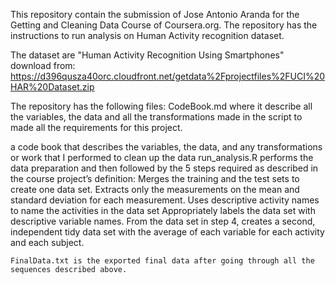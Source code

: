 This repository contain the submission of Jose Antonio Aranda for the Getting and Cleaning Data Course of Coursera.org. 
The repository has the instructions to run analysis on Human Activity recognition dataset. 

The dataset are "Human Activity Recognition Using Smartphones" download from: 
https://d396qusza40orc.cloudfront.net/getdata%2Fprojectfiles%2FUCI%20HAR%20Dataset.zip  


The repository has the following files:
 CodeBook.md  where it describe all the variables, the data and all the transformations made in the script to made all the requirements for this project.
 
 
  a code book that describes the variables, the data, and any transformations or work that I performed to clean up the data
    run_analysis.R performs the data preparation and then followed by the 5 steps required as described in the course project’s definition:
        Merges the training and the test sets to create one data set.
        Extracts only the measurements on the mean and standard deviation for each measurement.
        Uses descriptive activity names to name the activities in the data set
        Appropriately labels the data set with descriptive variable names.
        From the data set in step 4, creates a second, independent tidy data set with the average of each variable for each activity and each subject.

    FinalData.txt is the exported final data after going through all the sequences described above.

